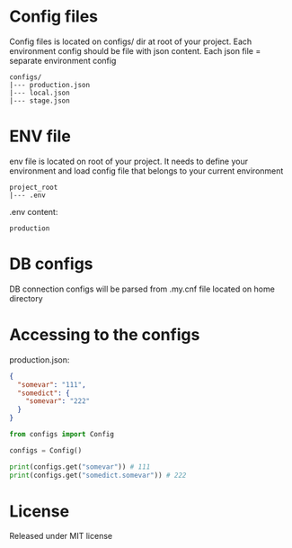 # Config files

Config files is located on configs/ dir at root of your project. 
Each environment config should be file with json content. Each json file = separate environment config
 
```
configs/
|--- production.json
|--- local.json
|--- stage.json
```

# ENV file

env file is located on root of your project. 
It needs to define your environment and load config file that belongs to your current environment

```
project_root
|--- .env
```

.env content:

```production```

# DB configs

DB connection configs will be parsed from .my.cnf file located on home directory

# Accessing to the configs

production.json:

```json
{
  "somevar": "111",
  "somedict": {
    "somevar": "222"
  }
}
```

```python
from configs import Config

configs = Config()

print(configs.get("somevar")) # 111
print(configs.get("somedict.somevar")) # 222
```

# License

Released under MIT license

